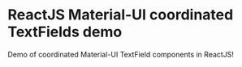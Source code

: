 # ReactJS Material-UI coordinated TextFields demo

Demo of coordinated Material-UI TextField components in ReactJS!